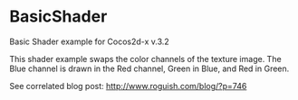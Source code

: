 # BasicShader
Basic Shader example for Cocos2d-x v.3.2

This shader example swaps the color channels of the texture image. The Blue channel is drawn in the Red channel, Green in Blue, and Red in Green. 

See correlated blog post: http://www.roguish.com/blog/?p=746
